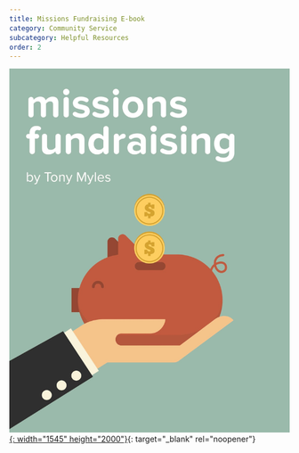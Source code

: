 ```yaml
---
title: Missions Fundraising E-book
category: Community Service
subcategory: Helpful Resources
order: 2
---
```


[![](/uploads/gmt-missions-fundraising-ebook-min.jpg){: width="1545" height="2000"}](https://groupcares-my.sharepoint.com/:b:/g/personal/admin_groupcares_org/ERl5u8-Xjo5PomJoYFAhDIoB9mdxKOPOy7cFHzMMvSUq1w){: target="_blank" rel="noopener"}
